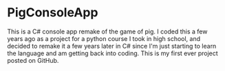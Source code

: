 # PigConsoleApp
This is a C# console app remake of the game of pig. I coded this a few years ago as a project for a python course I took in high school, and decided to remake it a few years later in C# since I'm just starting to learn the language and am getting back into coding. This is my first ever project posted on GitHub. 


